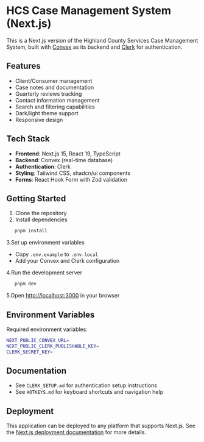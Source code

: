 # HCS Case Management System (Next.js)

This is a Next.js version of the Highland County Services Case Management System, built with [Convex](https://convex.dev) as its backend and [Clerk](https://clerk.com) for authentication.

## Features

- Client/Consumer management
- Case notes and documentation
- Quarterly reviews tracking
- Contact information management
- Search and filtering capabilities
- Dark/light theme support
- Responsive design

## Tech Stack

- **Frontend**: Next.js 15, React 19, TypeScript
- **Backend**: Convex (real-time database)
- **Authentication**: Clerk
- **Styling**: Tailwind CSS, shadcn/ui components
- **Forms**: React Hook Form with Zod validation

## Getting Started

1. Clone the repository
2. Install dependencies

```bash
   pnpm install
```

3.Set up environment variables

- Copy `.env.example` to `.env.local`
- Add your Convex and Clerk configuration

4.Run the development server

```bash
   pnpm dev
```

5.Open [http://localhost:3000](http://localhost:3000) in your browser

## Environment Variables

Required environment variables:

```sh
NEXT_PUBLIC_CONVEX_URL=
NEXT_PUBLIC_CLERK_PUBLISHABLE_KEY=
CLERK_SECRET_KEY=
```

## Documentation

- See `CLERK_SETUP.md` for authentication setup instructions
- See `HOTKEYS.md` for keyboard shortcuts and navigation help

## Deployment

This application can be deployed to any platform that supports Next.js. See the [Next.js deployment documentation](https://nextjs.org/docs/deployment) for more details.
